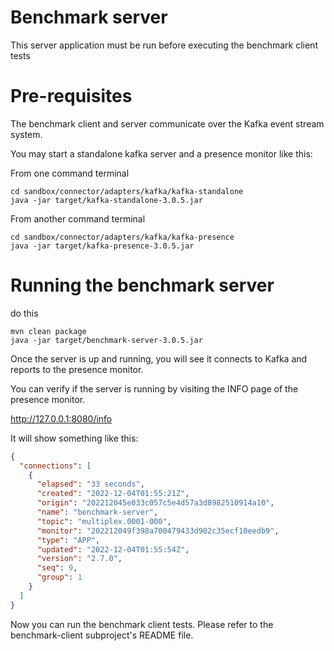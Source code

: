 # Benchmark server

This server application must be run before executing the benchmark client tests

# Pre-requisites

The benchmark client and server communicate over the Kafka event stream system.

You may start a standalone kafka server and a presence monitor like this:

From one command terminal

```text
cd sandbox/connector/adapters/kafka/kafka-standalone
java -jar target/kafka-standalone-3.0.5.jar
```

From another command terminal

```text
cd sandbox/connector/adapters/kafka/kafka-presence
java -jar target/kafka-presence-3.0.5.jar
```

# Running the benchmark server

do this

```text
mvn clean package
java -jar target/benchmark-server-3.0.5.jar
```

Once the server is up and running, you will see it connects to Kafka and reports to the presence monitor.

You can verify if the server is running by visiting the INFO page of the presence monitor.

http://127.0.0.1:8080/info

It will show something like this:

```json
{
  "connections": [
    {
      "elapsed": "33 seconds",
      "created": "2022-12-04T01:55:21Z",
      "origin": "202212045e033c057c5e4d57a3d8982510914a10",
      "name": "benchmark-server",
      "topic": "multiplex.0001-000",
      "monitor": "202212049f398a700479433d902c35ecf10eedb9",
      "type": "APP",
      "updated": "2022-12-04T01:55:54Z",
      "version": "2.7.0",
      "seq": 9,
      "group": 1
    }
  ]
}
```

Now you can run the benchmark client tests. Please refer to the benchmark-client subproject's README file.
